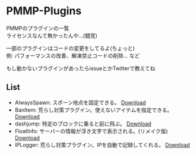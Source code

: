 # PMMP-Plugins
PMMPのプラグインの一覧  
ライセンスなんて無かったんや…(錯覚)  
  
一部のプラグインはコードの変更をしてるよ(ちょっと)  
例: パフォーマンスの改善、解凍禁止コードの削除… など

もし動かないプラグインがあったらissueとかTwitterで教えてね

## List
 - AlwaysSpawn: スポーン地点を固定できる。 <!-- [PocketMine Forums](https://forums.pocketmine.net/plugins/alwaysspawn.284/) --> [Download](https://github.com/Nerahikada/PMMP-Plugins/releases/download/Plugins/AlwaysSpawn_v2.2.2.11.phar)
 - BanItem: 荒らし対策プラグイン。使えないアイテムを指定できる。 <!-- [Github](https://github.com/LDX-MCPE/BanItem) --> [Download](https://github.com/Nerahikada/PMMP-Plugins/releases/download/Plugins/BanItem_v2.2.11.phar)
 - dashjump: 特定のブロックに乗ると前に飛ぶ。 <!-- [MinecraftPE ForumUploader](http://uploader.mcpe.jp/detail?c=140) --> [Download](https://github.com/Nerahikada/PMMP-Plugins/releases/download/Plugins/dashjump_v1.1.11.phar)
 - FloatInfo: サーバーの情報が浮き文字で表示される。(リメイク版) [Download](https://github.com/Nerahikada/PMMP-Plugins/releases/download/Plugins/FloatInfo_v1.0.11.1.phar)
 - IPLogger: 荒らし対策プラグイン。IPを自動で記録してくれる。 <!-- [PocketMine Forusm](https://github.com/PEMapModder/Small-ZC-Plugins/tree/master/IPLogger) --> [Download](https://github.com/Nerahikada/PMMP-Plugins/releases/download/Plugins/IPLogger_v1.3.11.phar)